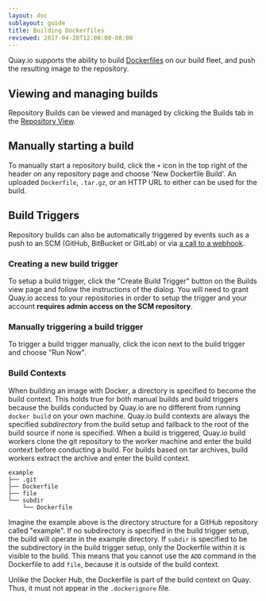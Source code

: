 ```yaml
---
layout: doc
sublayout: guide
title: Building Dockerfiles
reviewed: 2017-04-28T12:00:00-08:00
---
```


Quay.io supports the ability to build [Dockerfiles](http://docs.docker.com/reference/builder/) on our build fleet, and push the resulting image to the repository.

## Viewing and managing builds

Repository Builds can be viewed and managed by clicking the <span class="tab-reference"><i class="tab-icon fa fa-tasks"></i>Builds</span> tab in the [Repository View](/guides/repo-view.html).

## Manually starting a build

To manually start a repository build, click the `+` icon in the top right of the header on any repository page and choose 'New Dockerfile Build'. An uploaded `Dockerfile`, `.tar.gz`, or an HTTP URL to either can be used for the build.

## Build Triggers

Repository builds can also be automatically triggered by events such as a push to an SCM (GitHub, BitBucket or GitLab) or via [a call to a webhook](/guides/custom-trigger.html).

### Creating a new build trigger

To setup a build trigger, click the "Create Build Trigger" button on the Builds view page and follow the instructions of the dialog. You will need to grant Quay.io access to your repositories in order to setup the trigger and your account **requires admin access on the SCM repository**.


### Manually triggering a build trigger

To trigger a build trigger manually, click the <i class="fa fa-gear"></i> icon next to the build trigger and choose "Run Now".

### Build Contexts

When building an image with Docker, a directory is specified to become the build context.
This holds true for both manual builds and build triggers because the builds conducted by Quay.io are no different from running `docker build` on your own machine.
Quay.io build contexts are always the specified _subdirectory_ from the build setup and fallback to the root of the build source if none is specified.
When a build is triggered, Quay.io build workers clone the git repository to the worker machine and enter the build context before conducting a build.
For builds based on tar archives, build workers extract the archive and enter the build context.

```
example
├── .git
├── Dockerfile
├── file
└── subdir
    └── Dockerfile
```

Imagine the example above is the directory structure for a GitHub repository called "example".
If no subdirectory is specified in the build trigger setup, the build will operate in the example directory.
If `subdir` is specified to be the subdirectory in the build trigger setup, only the Dockerfile within it is visible to the build.
This means that you cannot use the `ADD` command in the Dockerfile to add `file`, because it is outside of the build context.

Unlike the Docker Hub, the Dockerfile is part of the build context on Quay. Thus, it must not appear in the `.dockerignore` file.
